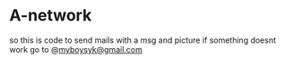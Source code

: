 # A-network





so this is code to send mails with a msg and picture
if something doesnt work go to
@myboysyk@gmail.com

